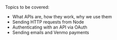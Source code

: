 Topics to be covered:

- What APIs are, how they work, why we use them
- Sending HTTP requests from Node
- Authenticating with an API via OAuth
- Sending emails and Venmo payments